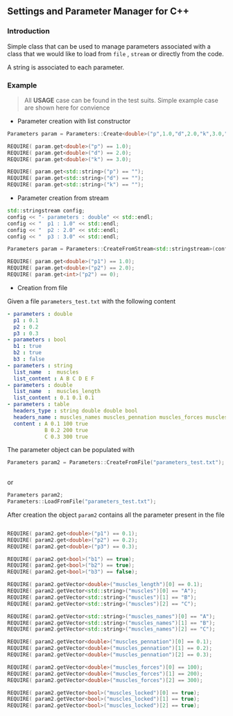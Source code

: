 ## Settings and Parameter Manager for C++

### Introduction
Simple class that can be used to manage parameters associated with a class that we would like to load from `file` , `stream` or directly from the code.

A string is associated to each parameter.

### Example
> All __USAGE__ case can be found in the test suits.
Simple example case are shown here for convience


- Parameter creation with list constructor
```cpp
Parameters param = Parameters::Create<double>("p",1.0,"d",2.0,"k",3.0,"x0",4.0);

REQUIRE( param.get<double>("p") == 1.0);
REQUIRE( param.get<double>("d") == 2.0);
REQUIRE( param.get<double>("k") == 3.0); 

REQUIRE( param.get<std::string>("p") == "");
REQUIRE( param.get<std::string>("d") == "");
REQUIRE( param.get<std::string>("k") == "");
```

- Parameter creation from stream
```cpp
std::stringstream config;
config << "- parameters : double" << std::endl;
config << "  p1 : 1.0" << std::endl;
config << "  p2 : 2.0" << std::endl;
config << "  p3 : 3.0" << std::endl;

Parameters param = Parameters::CreateFromStream<std::stringstream>(config);

REQUIRE( param.get<double>("p1") == 1.0);
REQUIRE( param.get<double>("p2") == 2.0);
REQUIRE( param.get<int>("p2") == 0);
```

- Creation from file

Given a file `parameters_test.txt` with the following content

```yaml
- parameters : double
  p1 : 0.1
  p2 : 0.2
  p3 : 0.3
- parameters : bool
  b1 : true
  b2 : true
  b3 : false
- parameters : string
  list_name  :  muscles
  list_content : A B C D E F
- parameters : double
  list_name  :  muscles_length
  list_content : 0.1 0.1 0.1
- parameters : table
  headers_type : string double double bool
  headers_name : muscles_names muscles_pennation muscles_forces muscles_locked
  content : A 0.1 100 true
            B 0.2 200 true
            C 0.3 300 true
```

The parameter object can be populated with 
```cpp
Parameters param2 = Parameters::CreateFromFile("parameters_test.txt");
       
```
or 
```cpp
Parameters param2;
Parameters::LoadFromFile("parameters_test.txt");
```

After creation the object `param2` contains all the parameter present in the file
```cpp

REQUIRE( param2.get<double>("p1") == 0.1);
REQUIRE( param2.get<double>("p2") == 0.2);
REQUIRE( param2.get<double>("p3") == 0.3);

REQUIRE( param2.get<bool>("b1") == true);
REQUIRE( param2.get<bool>("b2") == true);
REQUIRE( param2.get<bool>("b3") == false);

REQUIRE( param2.getVector<double>("muscles_length")[0] == 0.1);
REQUIRE( param2.getVector<std::string>("muscles")[0] == "A");
REQUIRE( param2.getVector<std::string>("muscles")[1] == "B");
REQUIRE( param2.getVector<std::string>("muscles")[2] == "C");

REQUIRE( param2.getVector<std::string>("muscles_names")[0] == "A");
REQUIRE( param2.getVector<std::string>("muscles_names")[1] == "B");
REQUIRE( param2.getVector<std::string>("muscles_names")[2] == "C");

REQUIRE( param2.getVector<double>("muscles_pennation")[0] == 0.1);
REQUIRE( param2.getVector<double>("muscles_pennation")[1] == 0.2);
REQUIRE( param2.getVector<double>("muscles_pennation")[2] == 0.3);

REQUIRE( param2.getVector<double>("muscles_forces")[0] == 100);
REQUIRE( param2.getVector<double>("muscles_forces")[1] == 200);
REQUIRE( param2.getVector<double>("muscles_forces")[2] == 300);

REQUIRE( param2.getVector<bool>("muscles_locked")[0] == true);
REQUIRE( param2.getVector<bool>("muscles_locked")[1] == true);
REQUIRE( param2.getVector<bool>("muscles_locked")[2] == true);

```


